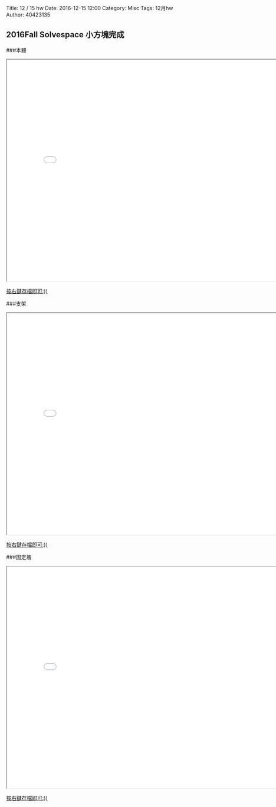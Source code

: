 Title: 12 / 15 hw
Date: 2016-12-15 12:00
Category: Misc
Tags: 12月hw
Author: 40423135


## 2016Fall Solvespace 小方塊完成
<!-- PELICAN_END_SUMMARY -->

###本體
<iframe src="./../12.15/body.html" width="800" height="600"></iframe>

<a href="./../12.15/body.slvs">按右鍵存檔即可:))</a>

###支架
<iframe src="./../12.15/stent.html" width="800" height="600"></iframe>

<a href="./../12.15/stent.slvs">按右鍵存檔即可:))</a>

###固定塊
<iframe src="./../12.15/block.html" width="800" height="600"></iframe>

<a href="./../12.15/block.slvs">按右鍵存檔即可:))</a>

